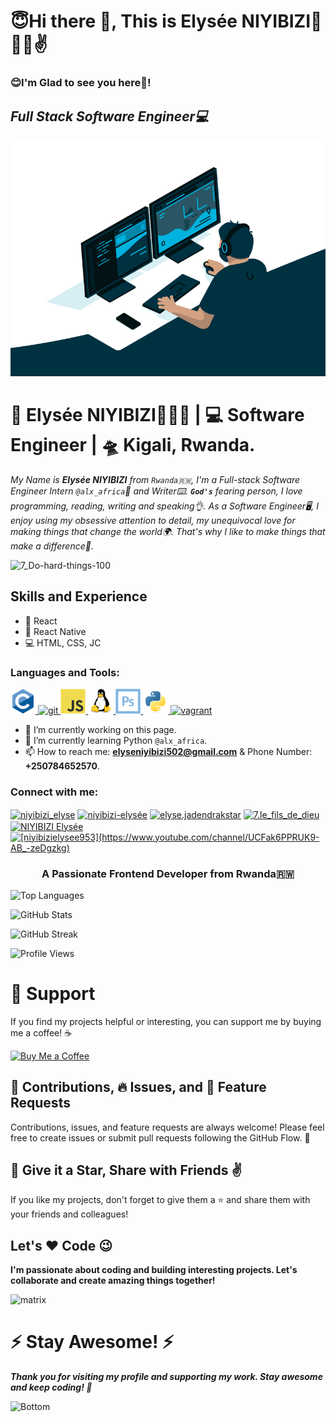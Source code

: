 # 😇Hi there 👋, This is Elysée NIYIBIZI👑🇷🇼✌️
### 😊I'm Glad to see you here🤝!
## *Full Stack Software Engineer💻*
![Full Stack Software Engineer](https://github.com/elyse502/elyse502/blob/main/68747470733a2f2f63646e2e6472696262626c652e636f6d2f75736572732f3733303730332f73637265656e73686f74732f363538313234332f6176656e746f2e676966.gif)
# 👨 Elysée NIYIBIZI👨🏿‍💻 | 💻 Software Engineer | 🛸 Kigali, Rwanda. 
*My Name is **Elysée NIYIBIZI** from `Rwanda🇷🇼`, I'm a Full-stack Software Engineer Intern `@alx_africa`🧮 and Writer⌨️. **`God's`** fearing person, I love programming, reading, writing and speaking👌. As a Software Engineer🖥️, I enjoy using my obsessive attention to detail, my unequivocal love for making things that change the world🌍. That's why I like to make things that make a difference💯.* 

![7_Do-hard-things-100](https://github.com/elyse502/elyse502/assets/125453474/6d58ea70-e504-4fa1-ac6c-14cac7dccd01)

## Skills and Experience
* 🔅 React
* 📱 React Native
* 💻 HTML, CSS, JC

<h3 align="left">Languages and Tools:</h3>
<p align="left"> <a href="https://www.cprogramming.com/" target="_blank" rel="noreferrer"> <img src="https://raw.githubusercontent.com/devicons/devicon/master/icons/c/c-original.svg" alt="c" width="40" height="40"/> </a> <a href="https://git-scm.com/" target="_blank" rel="noreferrer"> <img src="https://www.vectorlogo.zone/logos/git-scm/git-scm-icon.svg" alt="git" width="40" height="40"/> </a> <a href="https://developer.mozilla.org/en-US/docs/Web/JavaScript" target="_blank" rel="noreferrer"> <img src="https://raw.githubusercontent.com/devicons/devicon/master/icons/javascript/javascript-original.svg" alt="javascript" width="40" height="40"/> </a> <a href="https://www.linux.org/" target="_blank" rel="noreferrer"> <img src="https://raw.githubusercontent.com/devicons/devicon/master/icons/linux/linux-original.svg" alt="linux" width="40" height="40"/> </a> <a href="https://www.photoshop.com/en" target="_blank" rel="noreferrer"> <img src="https://raw.githubusercontent.com/devicons/devicon/master/icons/photoshop/photoshop-line.svg" alt="photoshop" width="40" height="40"/> </a> <a href="https://www.python.org" target="_blank" rel="noreferrer"> <img src="https://raw.githubusercontent.com/devicons/devicon/master/icons/python/python-original.svg" alt="python" width="40" height="40"/> </a> <a href="https://www.vagrantup.com/" target="_blank" rel="noreferrer"> <img src="https://www.vectorlogo.zone/logos/vagrantup/vagrantup-icon.svg" alt="vagrant" width="40" height="40"/> </a> </p>


- 🔭 I’m currently working on this page. 
- 🌱 I’m currently learning Python `@alx_africa`. 
- 📫 How to reach me: **elyseniyibizi502@gmail.com** & Phone Number: **+250784652570**.

<h3 align="left">Connect with me:</h3>
<p align="left">
<a href="https://twitter.com/niyibizi_elyse" target="blank"><img align="center" src="https://raw.githubusercontent.com/rahuldkjain/github-profile-readme-generator/master/src/images/icons/Social/twitter.svg" alt="niyibizi_elyse" height="30" width="40" /></a>
<a href="https://linkedin.com/in/niyibizi-elysée" target="blank"><img align="center" src="https://raw.githubusercontent.com/rahuldkjain/github-profile-readme-generator/master/src/images/icons/Social/linked-in-alt.svg" alt="niyibizi-elysée" height="30" width="40" /></a>
<a href="https://fb.com/elyse.jadendrakstar" target="blank"><img align="center" src="https://raw.githubusercontent.com/rahuldkjain/github-profile-readme-generator/master/src/images/icons/Social/facebook.svg" alt="elyse.jadendrakstar" height="30" width="40" /></a>
<a href="https://instagram.com/7.le_fils_de_dieu" target="blank"><img align="center" src="https://raw.githubusercontent.com/rahuldkjain/github-profile-readme-generator/master/src/images/icons/Social/instagram.svg" alt="7.le_fils_de_dieu" height="30" width="40" /></a>
<a href="https://hashnode.com/NIYIBIZI Elysée" target="blank"><img align="center" src="https://raw.githubusercontent.com/rahuldkjain/github-profile-readme-generator/master/src/images/icons/Social/hashnode.svg" alt="NIYIBIZI Elysée" height="30" width="40" /></a>
<a href="https://www.youtube.com/c/[niyibizielysee953](https://www.youtube.com/channel/UCFak6PPRUK9-AB_-zeDgzkg)" target="blank"><img align="center" src="https://raw.githubusercontent.com/rahuldkjain/github-profile-readme-generator/master/src/images/icons/Social/youtube.svg" alt="[niyibizielysee953](https://www.youtube.com/channel/UCFak6PPRUK9-AB_-zeDgzkg)" height="30" width="40" /></a>
</p>


<h3 align="center">A Passionate Frontend Developer from Rwanda🇷🇼</h3>

![Top Languages](https://github-readme-stats.vercel.app/api/top-langs/?username=elyse502&layout=compact)

![GitHub Stats](https://github-readme-stats.vercel.app/api?username=elyse502&show_icons=true&count_private=true)

![GitHub Streak](https://github-readme-streak-stats.herokuapp.com/?user=elyse502)

![Profile Views](https://komarev.com/ghpvc/?username=elyse502&label=Total%20Visits&color=0e75b6&style=flat)

# 🤝 Support
If you find my projects helpful or interesting, you can support me by buying me a coffee! ☕️

[![Buy Me a Coffee](https://cdn.buymeacoffee.com/buttons/v2/default-yellow.png)](https://www.buymeacoffee.com/elyseniyibizi)

## 🎀 Contributions, 🔥 Issues, and 🥮 Feature Requests
Contributions, issues, and feature requests are always welcome! Please feel free to create issues or submit pull requests following the GitHub Flow. 🚀

## 💙 Give it a Star, Share with Friends ✌️
If you like my projects, don't forget to give them a ⭐️ and share them with your friends and colleagues!

## Let's ❤️ Code 😉
**I'm passionate about coding and building interesting projects. Let's collaborate and create amazing things together!**

![matrix](https://github.com/elyse502/elyse502/assets/125453474/da7f4b3a-3a77-48f3-aab1-dc7b0b7b4295)

# ⚡️ Stay Awesome! ⚡️
*__Thank you for visiting my profile and supporting my work. Stay awesome and keep coding! 💪__*

![Bottom](https://github.com/elyse502/elyse502/assets/125453474/41d84c08-8bad-401c-b489-25775e745cae)

